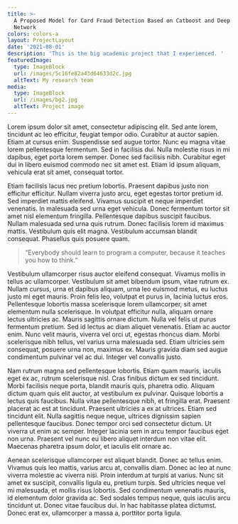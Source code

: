 ```yaml
---
title: >-
  A Proposed Model for Card Fraud Detection Based on Catboost and Deep Neural
  Network 
colors: colors-a
layout: ProjectLayout
date: '2021-08-01'
description: 'This is the big academic project that I experienced. '
featuredImage:
  type: ImageBlock
  url: /images/5c16fe82a43d64633d2c.jpg
  altText: My research team
media:
  type: ImageBlock
  url: /images/bg2.jpg
  altText: Project image
---
```


Lorem ipsum dolor sit amet, consectetur adipiscing elit. Sed ante lorem, tincidunt ac leo efficitur, feugiat tempor odio. Curabitur at auctor sapien. Etiam at cursus enim. Suspendisse sed augue tortor. Nunc eu magna vitae lorem pellentesque fermentum. Sed in facilisis dui. Nulla molestie risus in mi dapibus, eget porta lorem semper. Donec sed facilisis nibh. Curabitur eget dui in libero euismod commodo nec sit amet est. Etiam id ipsum aliquam, vehicula erat sit amet, consequat tortor.

Etiam facilisis lacus nec pretium lobortis. Praesent dapibus justo non efficitur efficitur. Nullam viverra justo arcu, eget egestas tortor pretium id. Sed imperdiet mattis eleifend. Vivamus suscipit et neque imperdiet venenatis. In malesuada sed urna eget vehicula. Donec fermentum tortor sit amet nisl elementum fringilla. Pellentesque dapibus suscipit faucibus. Nullam malesuada sed urna quis rutrum. Donec facilisis lorem id maximus mattis. Vestibulum quis elit magna. Vestibulum accumsan blandit consequat. Phasellus quis posuere quam.

> “Everybody should learn to program a computer, because it teaches you how to think.”

Vestibulum ullamcorper risus auctor eleifend consequat. Vivamus mollis in tellus ac ullamcorper. Vestibulum sit amet bibendum ipsum, vitae rutrum ex. Nullam cursus, urna et dapibus aliquam, urna leo euismod metus, eu luctus justo mi eget mauris. Proin felis leo, volutpat et purus in, lacinia luctus eros. Pellentesque lobortis massa scelerisque lorem ullamcorper, sit amet elementum nulla scelerisque. In volutpat efficitur nulla, aliquam ornare lectus ultricies ac. Mauris sagittis ornare dictum. Nulla vel felis ut purus fermentum pretium. Sed id lectus ac diam aliquet venenatis. Etiam ac auctor enim. Nunc velit mauris, viverra vel orci ut, egestas rhoncus diam. Morbi scelerisque nibh tellus, vel varius urna malesuada sed. Etiam ultricies sem consequat, posuere urna non, maximus ex. Mauris gravida diam sed augue condimentum pulvinar vel ac dui. Integer vel convallis justo.

Nam rutrum magna sed pellentesque lobortis. Etiam quam mauris, iaculis eget ex ac, rutrum scelerisque nisl. Cras finibus dictum ex sed tincidunt. Morbi facilisis neque porta, blandit mauris quis, pharetra odio. Aliquam dictum quam quis elit auctor, at vestibulum ex pulvinar. Quisque lobortis a lectus quis faucibus. Nulla vitae pellentesque nibh, et fringilla erat. Praesent placerat ac est at tincidunt. Praesent ultricies a ex at ultrices. Etiam sed tincidunt elit. Nulla sagittis neque neque, ultrices dignissim sapien pellentesque faucibus. Donec tempor orci sed consectetur dictum. Ut viverra ut enim ac semper. Integer lacinia sem in arcu tempor faucibus eget non urna. Praesent vel nunc eu libero aliquet interdum non vitae elit. Maecenas pharetra ipsum dolor, et iaculis elit ornare ac.

Aenean scelerisque ullamcorper est aliquet blandit. Donec ac tellus enim. Vivamus quis leo mattis, varius arcu at, convallis diam. Donec ac leo at nunc viverra molestie ac viverra nisi. Proin interdum at turpis at varius. Nunc sit amet ex suscipit, convallis ligula eu, pretium turpis. Sed ultricies neque vel mi malesuada, et mollis risus lobortis. Sed condimentum venenatis mauris, id elementum dolor gravida ac. Sed sodales tempus neque, quis iaculis arcu tincidunt ut. Donec vitae faucibus dui. In hac habitasse platea dictumst. Donec erat ex, ullamcorper a massa a, porttitor porta ligula.
